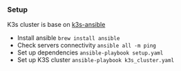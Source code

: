 ### Setup

K3s cluster is base on [k3s-ansible](https://github.com/k3s-io/k3s-ansible) 

- Install ansible
  `brew install ansible`
- Check servers connectivity
  `ansible all -m ping`
- Set up dependencies
  `ansible-playbook setup.yaml`
- Set up K3S cluster
  `ansible-playbook k3s_cluster.yaml`